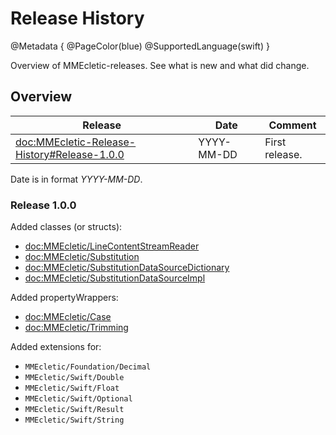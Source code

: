 # Release History

@Metadata {
    @PageColor(blue)
    @SupportedLanguage(swift)
}

Overview of MMEcletic-releases. See what is new and what did change.

## Overview

| Release                                          | Date       | Comment                                                           |
|--------------------------------------------------|------------|-------------------------------------------------------------------| 
| <doc:MMEcletic-Release-History#Release-1.0.0>    | YYYY-MM-DD | First release.                                                    |

Date is in format _YYYY-MM-DD_.

### Release 1.0.0

Added classes (or structs):

- <doc:MMEcletic/LineContentStreamReader>
- <doc:MMEcletic/Substitution>
- <doc:MMEcletic/SubstitutionDataSourceDictionary>
- <doc:MMEcletic/SubstitutionDataSourceImpl>

Added propertyWrappers:

- <doc:MMEcletic/Case>
- <doc:MMEcletic/Trimming>

Added extensions for:

- ``MMEcletic/Foundation/Decimal``
- ``MMEcletic/Swift/Double``
- ``MMEcletic/Swift/Float``
- ``MMEcletic/Swift/Optional``
- ``MMEcletic/Swift/Result``
- ``MMEcletic/Swift/String``
